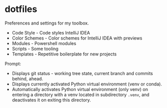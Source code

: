# dotfiles

Preferences and settings for my toolbox.

* Code Style - Code styles IntelliJ IDEA
* Color Schemes - Color schemes for IntelliJ IDEA with previews
* Modules - Powershell modules
* Scripts - Some tooling
* Templates - Repetitive boilerplate for new projects

Prompt:

- Displays git status - working tree state, current branch and commits behind, ahead.
- Displays currently activated Python virtual environment (venv or conda).
- Automatically activates Python virtual environment (only venv) on entering a directory with a venv located in subdirectory `.venv`, and deactivates it on exiting this directory.
